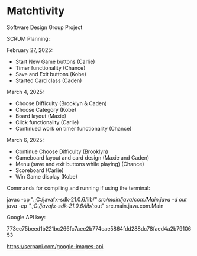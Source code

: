 # Matchtivity
Software Design Group Project

SCRUM Planning: 

February 27, 2025: 
- Start New Game buttons (Carlie)
- Timer functionality (Chance) 
- Save and Exit buttons (Kobe) 
- Started Card class (Caden) 

March 4, 2025:
- Choose Difficulty (Brooklyn & Caden)
- Choose Category (Kobe)
- Board layout (Maxie)
- Click functionality (Carlie)
- Continued work on timer functionality (Chance)

March 6, 2025: 
- Continue Choose Difficulty (Brooklyn)
- Gameboard layout and card design (Maxie and Caden)
- Menu (save and exit buttons while playing) (Chance)
- Scoreboard (Carlie)
- Win Game display (Kobe) 

Commands for compiling and running if using the terminal:

javac -cp ".;C:/javafx-sdk-21.0.6/lib/*" src/main/java/com/Main.java -d out
java -cp ".;C:/javafx-sdk-21.0.6/lib/*;out" src.main.java.com.Main


Google API key:


773ee75beed1b221bc266fc7aee2b774cae5864fdd288dc78faed4a2b7910653


https://serpapi.com/google-images-api


